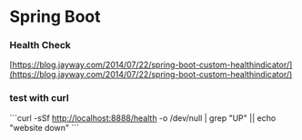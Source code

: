 # Spring Boot

### Health Check

[https://blog.jayway.com/2014/07/22/spring-boot-custom-healthindicator/](https://blog.jayway.com/2014/07/22/spring-boot-custom-healthindicator/)

### test with curl

\`\`\`curl -sSf [http://localhost:8888/health](http://localhost:8888/health) -o /dev/null \| grep "UP" \|\| echo "website down" \`\`\`

